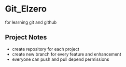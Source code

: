 # Git_Elzero
for learning git and github
## Project Notes
- create repository for each project
- create new branch for every feature and enhancement
- everyone can push and pull depend permissions
